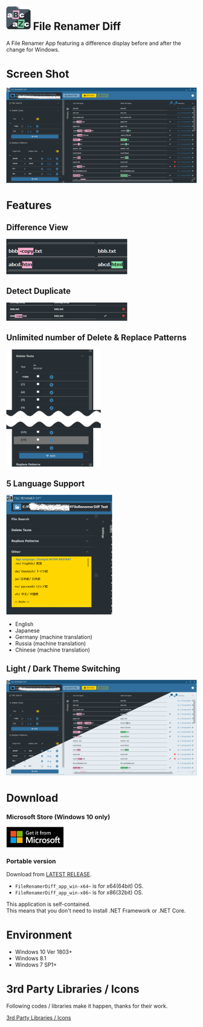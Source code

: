 # ![icon](./images/FileRenamerDiff_icon_64.png) File Renamer Diff

A File Renamer App featuring a difference display before and after the change for Windows.

# Screen Shot

![icon](./images/screenshot_en.png)

# Features

## Difference View

<img src=images/screenshot2.png width=320px>

## Detect Duplicate

<img src=images/screenshot3.png width=320px>

## Unlimited number of Delete & Replace Patterns

<img src=images/screenshot5.png width=250px>

## 5 Language Support

<img src=images/screenshot4.png width=280px>

- English 
- Japanese
- Germany (machine translation)
- Russia (machine translation)
- Chinese (machine translation)



## Light / Dark Theme Switching

<img src=images/screenshot_Dark-Light.png width=550px>



# Download

### Microsoft Store (Windows 10 only)

<a href='//www.microsoft.com/store/apps/9PH9DKV5XVDB?cid=storebadge&ocid=badge'><img src=images/MicrosoftStoreLogo.png width=152px></a>

### Portable version

Download from [LATEST RELEASE](https://github.com/soi013/filerenamerdiff/releases).

- `FileRenamerDiff_app_win-x64~` is for x64(64bit) OS. 
- `FileRenamerDiff_app_win-x86~` is for x86(32bit) OS.

This application is self-contained.  
This means that you don't need to install .NET Framework or .NET Core.

# Environment

- Windows 10 Ver 1803+
- Windows 8.1
- Windows 7 SP1+

# 3rd Party Libraries / Icons

Following codes / libraries make it happen, thanks for their work.

[3rd Party Libraries / Icons](./src/FileRenamerDiff/Resources/License.md)
